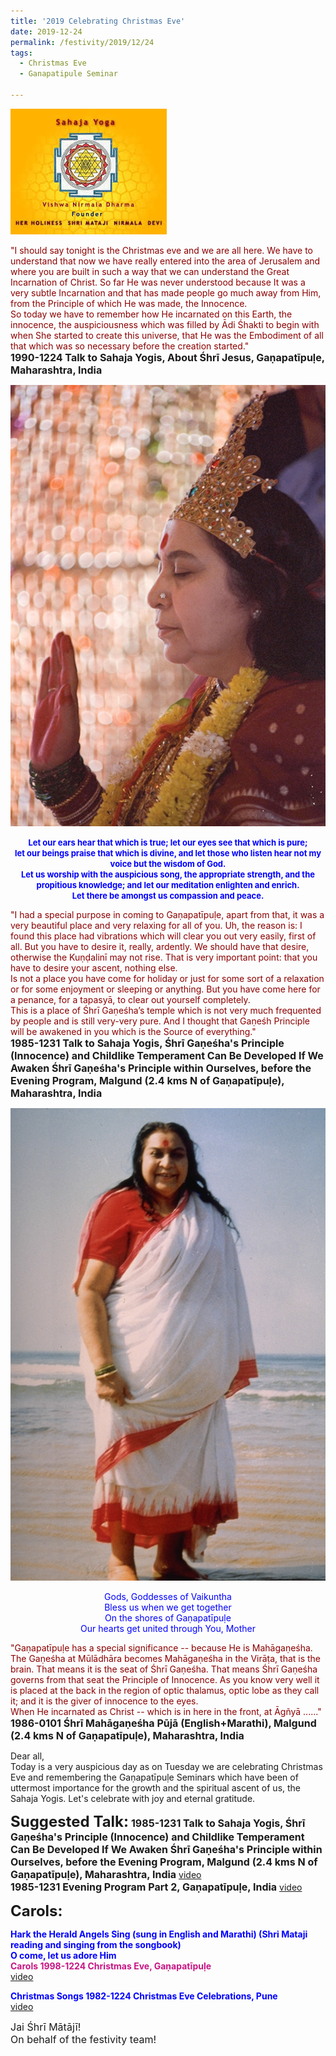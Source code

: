 ```yaml
---
title: '2019 Celebrating Christmas Eve'
date: 2019-12-24
permalink: /festivity/2019/12/24
tags:
  - Christmas Eve
  - Ganapatipule Seminar
  
---
```


![PICTURE 1](/images/image1.png)

<p>
<font color="DarkRed">"I should say tonight is the Christmas eve and we are all here. We have to understand that now we have really entered into the area of Jerusalem and where you are built in such a way that we can understand the Great Incarnation of Christ. So far He was never understood because It was a very subtle Incarnation and that has made people go much away from Him, from the Principle of which He was made, the Innocence.<br>
So today we have to remember how He incarnated on this Earth, the innocence, the auspiciousness which was filled by Ādi Śhakti to begin with when She started to create this universe, that He was the Embodiment of all that which was so necessary before the creation started."</font><br>
<font size="+0"><b>1990-1224 Talk to Sahaja Yogis, About Śhrī Jesus, Gaṇapatīpuḷe, Maharashtra, India</b></font>
</p>

<div style="text-align: center"><img src="/images/image274.png" /></div>

<p style="text-align:center;">
<font size="-1"><font color="Blue"><b>Let our ears hear that which is true; let our eyes see that which is pure;<br>
 let our beings praise that which is divine, and let those who listen hear not my voice but the wisdom of God.<br>
Let us worship with the auspicious song, the appropriate strength, and the propitious knowledge; and let our meditation enlighten and enrich.<br> 
Let there be amongst us compassion and peace.</b></font></font>
</p>

<p>
<font color="DarkRed">"I had a special purpose in coming to Gaṇapatīpuḷe, apart from that, it was a very beautiful place and very relaxing for all of you. Uh, the reason is: I found this place had vibrations which will clear you out very easily, first of all. But you have to desire it, really, ardently. We should have that desire, otherwise the Kuṇḍalinī may not rise. That is very important point: that you have to desire your ascent, nothing else.<br>
Is not a place you have come for holiday or just for some sort of a relaxation or for some enjoyment or sleeping or anything. But you have come here for a penance, for a tapasyā, to clear out yourself completely.<br>
This is a place of Śhrī Gaṇeśha’s temple which is not very much frequented by people and is still very-very pure. And I thought that Gaṇeśh Principle will be awakened in you which is the Source of everything."</font><br>
<font size="+0"><b>1985-1231 Talk to Sahaja Yogis, Śhrī Gaṇeśha's Principle (Innocence) and Childlike Temperament Can Be Developed If We Awaken Śhrī Gaṇeśha's Principle within Ourselves, before the Evening Program, Malgund (2.4 kms N of Gaṇapatīpuḷe), Maharashtra, India</b></font>
</p>

<div style="text-align: center"><img src="/images/image275.png" /></div>

<p style="text-align:center;">
<font color="Blue">Gods, Goddesses of Vaikuntha<br>
Bless us when we get together<br>
On the shores of Gaṇapatīpuḷe<br>
Our hearts get united through You, Mother</font>
</p>

<p>
<font color="DarkRed">"Gaṇapatīpuḷe has a special significance -- because He is Mahāgaṇeśha. The Gaṇeśha at Mūlādhāra becomes Mahāgaṇeśha in the Virāṭa, that is the brain. That means it is the seat of Śhrī Gaṇeśha. That means Śhrī Gaṇeśha governs from that seat the Principle of Innocence. As you know very well it is placed at the back in the region of optic thalamus, optic lobe as they call it; and it is the giver of innocence to the eyes.<br>
When He incarnated as Christ -- which is in here in the front, at Āgñyā ......"</font><br>
<font size="+0"><b>1986-0101 Śhrī Mahāgaṇeśha Pūjā (English+Marathi), Malgund (2.4 kms N of Gaṇapatīpuḷe), Maharashtra, India</b></font>
</p>

<p>
Dear all,<br>
Today is a very auspicious day as on Tuesday we are celebrating Christmas Eve and remembering the Gaṇapatīpuḷe Seminars which have been of uttermost importance for the growth and the spiritual ascent of us, the Sahaja Yogis. Let's celebrate with joy and eternal gratitude. 
</p>

<font size="+2"><b>Suggested Talk:</b></font> 
<font size="+0"><b>1985-1231 Talk to Sahaja Yogis, Śhrī Gaṇeśha's Principle (Innocence) and Childlike Temperament Can Be Developed If We Awaken Śhrī Gaṇeśha's Principle within Ourselves, before the Evening Program, Malgund (2.4 kms N of Gaṇapatīpuḷe), Maharashtra, India</b></font>
<a href="https://www.youtube.com/watch?time_continue=2&v=35177rjek44&feature=emb_logo"> video</a><br>
<font size="+0"><b>1985-1231 Evening Program Part 2, Gaṇapatīpuḷe, India</b></font>
<a href="https://www.youtube.com/watch?time_continue=12611&v=SSdCD9bGX8A&feature=emb_logo"> video</a><br>

<font size="+2"><b>Carols:</b></font>

<p>
<font color="blue"><b>Hark the Herald Angels Sing (sung in English and Marathi) (Shri Mataji reading and singing from the songbook)<br>
O come, let us adore Him</b></font><br>
<font color="MediumVioletRed"><b>Carols 1998-1224 Christmas Eve, Gaṇapatīpuḷe</b></font><br>
<a href="https://www.youtube.com/watch?v=rTOSAzUMN0k&feature=youtu.be"> video</a>
</p>

<p>
<font color="blue"><b>Christmas Songs 1982-1224 Christmas Eve Celebrations, Pune</b></font><br>
<a href="https://www.youtube.com/watch?v=lj_lXyci0WA&feature=youtu.be">video</a>
</p>

<p>
<font size="+0">Jai Śhrī Mātājī!<br>
On behalf of the festivity team!</font>
</p>